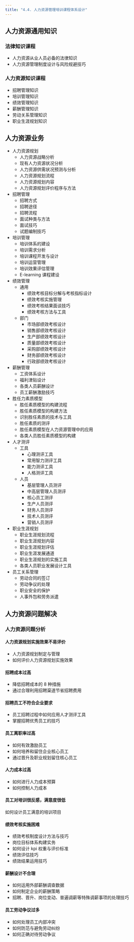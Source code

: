 ```yaml
---
title: "4.4. 人力资源管理培训课程体系设计"
---
```

## 人力资源通用知识
### 法律知识课程
- 人力资源从业人员必备的法律知识
- 人力资源管理制度设计与风险规避技巧
### 人力资源知识课程
- 招聘管理知识
- 培训管理知识
- 绩效管理知识
- 薪酬管理知识
- 劳动关系管理知识
- 职业生涯规划知识
## 人力资源业务
- 人力资源规划
	- 人力资源战略分析
	- 现有人力资源状况分析
	- 人力资源供需状况预测与分析
	- 人力资源规划流程
	- 人力资源规划内容
	- 人力资源规划评价程序与方法
- 招聘管理
	- 招聘方式
	- 招聘途径
	- 招聘流程
	- 面试种类与方法
	- 面试技巧
	- 试题编制技巧
- 培训管理
	- 培训体系的建设
	- 培训需求分析
	- 培训课程开发与设计
	- 培训运营管理
	- 培训效果评估管理
	- E-learning 课程建设
- 绩效管理
	- 通用
		- 绩效考核目标分解与考核指标设计
		- 绩效考核实施管理
		- 绩效考核结果面谈技巧
		- 绩效考核方法与工具
	- 部门
		- 市场部绩效考核设计
		- 销售部绩效考核设计
		- 生产部绩效考核设计
		- 质量部绩效考核设计
		- 采购部绩效考核设计
		- 财务部绩效考核设计
		- 行政部绩效考核设计
- 薪酬管理
	- 工资体系设计
	- 福利津贴设计
	- 各类人员薪酬设计
	- 员工薪酬激励技巧
- 胜任力素质模型
	- 胜任素质模型的构建流程
	- 胜任素质模型的构建方法
	- 识别胜任素质的技术与工具
	- 胜任素质的测评
	- 胜任素质模型在人力资源管理中的应用
	- 各类人员胜任素质模型的构建
- 人才测评
	- 工具
		- 心理测评工具
		- 常用智力测评工具
		- 能力测评工具
		- 人格测评工具
	- 人员
		- 基层管理人员测评
		- 中高层管理人员测评
		- 核心员工测评
		- 生产人员测评
		- 财务人员测评
		- 技术人员测评
		- 营销人员测评
- 职业生涯规划
	- 职业生涯规划流程
	- 职业生涯规划内容
	- 职业生涯规划评估
	- 职业生涯发展通道
	- 职业生涯规划的实施工具
	- 各类人员职业发展设计工具
- 员工关系管理
	- 劳动合同的签订
	- 劳动争议的处理
	- 职业安全的保护
	- 人事外包和劳务派遣
## 人力资源问题解决
### 人力资源问题分析
#### 人力资源规划实施效果不易评价
- 人力资源规划制定与管理
- 如何评价人力资源规划实施效果
#### 招聘成本过高
- 降低招聘成本的 8 种措施
- 通过合理利用招聘渠道节省招聘费用
#### 招聘员工不符合企业要求
- 员工招聘过程中如何应用人才测评工具
- 掌握招聘优秀员工的技巧
#### 员工离职率过高
- 如何有效激励员工
- 如何培养和留住企业核心员工
- 通过晋升及职业规划留住核心员工
#### 人力成本过高
- 如何进行人力成本预算
- 如何控制人力成本
#### 员工对培训很反感，满意度很低
如何设计员工满意的培训项目
#### 绩效考核实施困难
- 绩效考核制度设计方法与技巧
- 岗位目标体系构建实务
- 如何设计 kpi 权重与评价标准
- 绩效评估技巧
- 绩效结果运用技巧
#### 薪酬设计不合理
- 如何运用外部薪酬调查数据
- 如何制定企业的薪酬策略
- 招聘、晋升、岗位变动、普遍调薪等特殊调薪事项的处理技巧
#### 员工劳动争议过多
- 如何处理员工内部冲突
- 如何防范与避免劳动纠纷
- 如何正确对待劳动争议